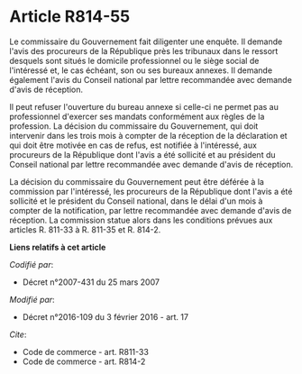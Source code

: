 # Article R814-55

Le commissaire du Gouvernement fait diligenter une enquête. Il demande l'avis des procureurs de la République près les
tribunaux dans le ressort desquels sont situés le domicile professionnel ou le siège social de l'intéressé et, le cas
échéant, son ou ses bureaux annexes. Il demande également l'avis du Conseil national par lettre recommandée avec demande
d'avis de réception. 

Il peut refuser l'ouverture du bureau annexe si celle-ci ne permet pas au professionnel d'exercer ses mandats conformément
aux règles de la profession. La décision du commissaire du Gouvernement, qui doit intervenir dans les trois mois à compter de
la réception de la déclaration et qui doit être motivée en cas de refus, est notifiée à l'intéressé, aux procureurs de la
République dont l'avis a été sollicité et au président du Conseil national par lettre recommandée avec demande d'avis de
réception. 

La décision du commissaire du Gouvernement peut être déférée à la commission par l'intéressé, les procureurs de la République
dont l'avis a été sollicité et le président du Conseil national, dans le délai d'un mois à compter de la notification, par
lettre recommandée avec demande d'avis de réception. La commission statue alors dans les conditions prévues aux articles R.
811-33 à R. 811-35 et R. 814-2.

**Liens relatifs à cet article**

_Codifié par_:

  - Décret n°2007-431 du 25 mars 2007

_Modifié par_:

  - Décret n°2016-109 du 3 février 2016 - art. 17

_Cite_:

  - Code de commerce - art. R811-33
  - Code de commerce - art. R814-2
